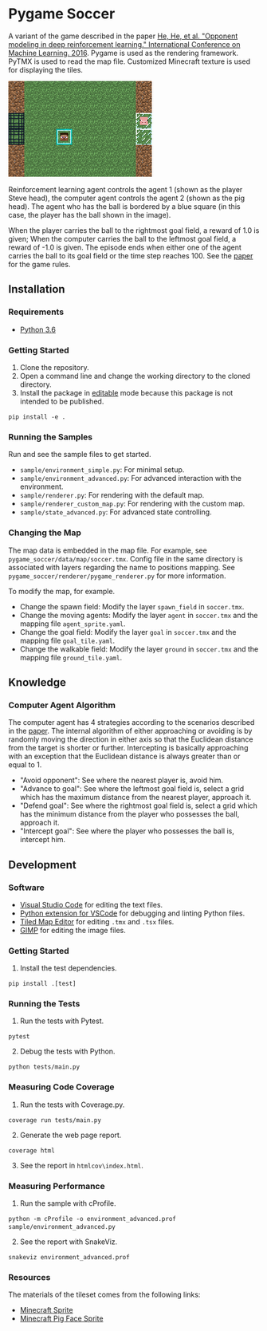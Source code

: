 # Pygame Soccer

A variant of the game described in the paper [He, He, et al. "Opponent modeling in deep reinforcement learning." International Conference on Machine Learning. 2016][paper]. Pygame is used as the rendering framework. PyTMX is used to read the map file. Customized Minecraft texture is used for displaying the tiles.

![screenshot](docs/screenshot.png "Screenshot")

Reinforcement learning agent controls the agent 1 (shown as the player Steve head), the computer agent controls the agent 2 (shown as the pig head). The agent who has the ball is bordered by a blue square (in this case, the player has the ball shown in the image).

When the player carries the ball to the rightmost goal field, a reward of 1.0 is given; When the computer carries the ball to the leftmost goal field, a reward of -1.0 is given. The episode ends when either one of the agent carries the ball to its goal field or the time step reaches 100. See the [paper][paper] for the game rules.

## Installation

### Requirements

- [Python 3.6](https://www.continuum.io/)

### Getting Started

1. Clone the repository.
2. Open a command line and change the working directory to the cloned directory.
3. Install the package in [editable](https://pip.pypa.io/en/stable/reference/pip_install/#editable-installs) mode because this package is not intended to be published.
```shell
pip install -e .
```

### Running the Samples

Run and see the sample files to get started.

* `sample/environment_simple.py`: For minimal setup.
* `sample/environment_advanced.py`: For advanced interaction with the environment.
* `sample/renderer.py`: For rendering with the default map.
* `sample/renderer_custom_map.py`: For rendering with the custom map.
* `sample/state_advanced.py`: For advanced state controlling.

### Changing the Map

The map data is embedded in the map file. For example, see `pygame_soccer/data/map/soccer.tmx`. Config file in the same directory is associated with layers regarding the name to positions mapping. See `pygame_soccer/renderer/pygame_renderer.py` for more information.

To modify the map, for example.

* Change the spawn field: Modify the layer `spawn_field` in `soccer.tmx`.
* Change the moving agents: Modify the layer `agent` in `soccer.tmx` and the mapping file `agent_sprite.yaml`.
* Change the goal field: Modify the layer `goal` in `soccer.tmx` and the mapping file `goal_tile.yaml`.
* Change the walkable field: Modify the layer `ground` in `soccer.tmx` and the mapping file `ground_tile.yaml`.

## Knowledge

### Computer Agent Algorithm

The computer agent has 4 strategies according to the scenarios described in the [paper][paper]. The internal algorithm of either approaching or avoiding is by randomly moving the direction in either axis so that the Euclidean distance from the target is shorter or further. Intercepting is basically approaching with an exception that the Euclidean distance is always greater than or equal to 1.

* "Avoid opponent": See where the nearest player is, avoid him.
* "Advance to goal": See where the leftmost goal field is, select a grid which has the maximum distance from the nearest player, approach it.
* "Defend goal": See where the rightmost goal field is, select a grid which has the minimum distance from the player who possesses the ball, approach it.
* "Intercept goal": See where the player who possesses the ball is, intercept him.

## Development

### Software

* [Visual Studio Code](https://code.visualstudio.com/) for editing the text files.
* [Python extension for VSCode](https://marketplace.visualstudio.com/items?itemName=donjayamanne.python) for debugging and linting Python files.
* [Tiled Map Editor](http://www.mapeditor.org/) for editing `.tmx` and `.tsx` files.
* [GIMP](https://www.gimp.org/) for editing the image files.

### Getting Started

1. Install the test dependencies.
```shell
pip install .[test]
```

### Running the Tests

1. Run the tests with Pytest.
```shell
pytest
```
2. Debug the tests with Python.
```shell
python tests/main.py
```

### Measuring Code Coverage

1. Run the tests with Coverage.py.
```shell
coverage run tests/main.py
```
2. Generate the web page report.
```shell
coverage html
```
3. See the report in `htmlcov\index.html`.

### Measuring Performance

1. Run the sample with cProfile.
```shell
python -m cProfile -o environment_advanced.prof sample/environment_advanced.py
```
2. See the report with SnakeViz.
```shell
snakeviz environment_advanced.prof
```

### Resources

The materials of the tileset comes from the following links:

* [Minecraft Sprite](http://minecraft.gamepedia.com/index.php?title=File:BlockCSS.png)
* [Minecraft Pig Face Sprite](https://kandipatterns.com/patterns/characters/minecraft-pig-face-16x16-21979)

[paper]: https://www.umiacs.umd.edu/~hal/docs/daume16opponent.pdf